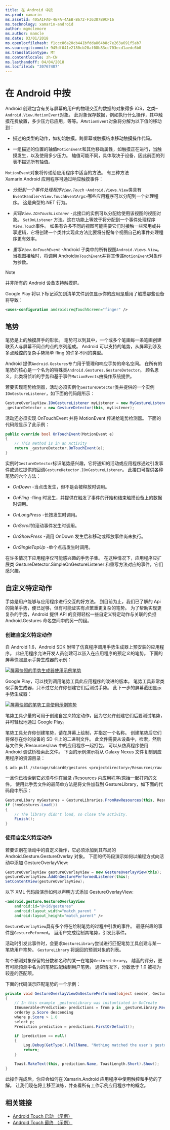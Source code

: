 ```yaml
---
title: 在 Android 中按
ms.prod: xamarin
ms.assetid: 405A1FA0-4EFA-4AEB-B672-F36307B9CF16
ms.technology: xamarin-android
author: mgmclemore
ms.author: mamcle
ms.date: 03/01/2018
ms.openlocfilehash: f1ccc86a20cb441bfdda864b8c7e263a691f5ab7
ms.sourcegitcommit: 945df041e2180cb20af08b83cc703ecd1aedc6b0
ms.translationtype: MT
ms.contentlocale: zh-CN
ms.lasthandoff: 04/04/2018
ms.locfileid: "30767487"
---
```

# <a name="touch-in-android"></a>在 Android 中按

Android 创建包含有关与屏幕的用户的物理交互的数据的对象得多 iOS，之类&ndash;`Android.View.MotionEvent`对象。 此对象保存数据，例如执行什么操作，其中触摸花费放置，多少压力已应用，等等。A`MotionEvent`对象将分解为以下值的移动到：

-  描述的类型的动作，如初始触摸，跨屏幕或触摸结束移动触摸操作代码。

-  一组描述的位置的轴值`MotionEvent`和其他移动属性，如触摸正在进行，当触摸发生，以及使用多少压力。
   轴值可能不同，具体取决于设备，因此前面的列表不描述所有轴值。


`MotionEvent`对象将传递给应用程序中适当的方法。 有三种方法 Xamarin.Android 应用程序可通过响应触摸事件：

-  *分配到一个事件处理程序`View.Touch`*  -`Android.Views.View`类具有`EventHandler<View.TouchEventArgs>`哪些应用程序可以分配到一个处理程序。 这是典型的.NET 行为。

-  *实现`View.IOnTouchListener`*  -此接口的实例可以分配给使用该视图的视图对象。 `SetOnListener` 方法。这在功能上等效于将分配到一个事件处理程序`View.Touch`事件。 如果有许多不同的视图可能需要它们时接触一些常用或共享逻辑，它将创建一个类并实现此方法比要将分配每个视图自己的事件处理程序更有效率。

-  *重写`View.OnTouchEvent`*  -Android 子类中的所有视图`Android.Views.View`。 当视图接触时，将调用 Android`OnTouchEvent`并将其传递`MotionEvent`对象作为参数。


> [!NOTE]
> 并非所有的 Android 设备支持触摸屏。 

Google Play 将以下标记添加到清单文件到仅显示你的应用是启用了触摸那些设备将导致：

```xml
<uses-configuration android:reqTouchScreen="finger" />
```

## <a name="gestures"></a>笔势

笔势是上的触摸屏手的形状。 笔势可以到其中，一个或多个笔画每一条笔画创建联系人与屏幕不同点的点的序列组成。 Android 可以支持的笔势，从屏幕到涉及多点触控的复杂手势简单 fling 的许多不同的类型。

Android 提供`Android.Gestures`专门用于管理和响应手势的命名空间。 在所有的笔势的核心是一个名为的特殊类`Android.Gestures.GestureDetector`。 顾名思义，此类将侦听的手势和基于事件`MotionEvents`由操作系统提供。

若要实现笔势检测器，活动必须实例化`GestureDetector`类并提供的一个实例`IOnGestureListener`，如下面的代码段所示：

```csharp
GestureOverlayView.IOnGestureListener myListener = new MyGestureListener();
_gestureDetector = new GestureDetector(this, myListener);
```

活动还必须实现 OnTouchEvent 并将 MotionEvent 传递给笔势检测器。 下面的代码段显示了此示例：

```csharp
public override bool OnTouchEvent(MotionEvent e)
{
    // This method is in an Activity
    return _gestureDetector.OnTouchEvent(e);
}
```

实例时`GestureDetector`标识笔势感兴趣，它将通知的活动或应用程序通过引发事件或通过提供的回调`GestureDetector.IOnGestureListener`。
此接口可提供各种笔势的六个方法：

-  *OnDown* -当点击发生，但不是会被释放时调用。

-  *OnFling* -fling 时发生，并提供在触发了事件的开始和结束触摸设备上的数据时调用。

-  *OnLongPress* -长按发生时调用。

-  *OnScroll*的滚动事件发生时调用。

-  *OnShowPress* -调用 OnDown 发生后和移动或释放事件尚未执行。

-  *OnSingleTapUp* -单个点击发生时调用。


在许多情况下应用程序仅可能感兴趣的手势子集。 在这种情况下，应用程序应扩展类 GestureDetector.SimpleOnGestureListener 和重写方法对应的事件，它们感兴趣。

## <a name="custom-gestures"></a>自定义特定动作

手势是用户能够与应用程序进行交互的好方法。 到目前为止，我们已了解的 Api 的简单手势，便已足够，但有可能证实有点繁重更复杂的笔势。 为了帮助实现更复杂的手势，Android 提供 API 的变得轻松一些自定义特定动作与关联的负担 Android.Gestures 命名空间中的另一的组。

### <a name="creating-custom-gestures"></a>创建自定义特定动作

自 Android 1.6，Android SDK 附带了仿真程序调用手势生成器上预安装的应用程序。 此应用程序允许开发人员创建可以嵌入在应用程序的预定义的笔势。 下面的屏幕快照显示手势生成器的示例：

[![屏幕快照的手势生成器使用示例笔势](touch-in-android-images/image11.png)](touch-in-android-images/image11.png#lightbox)

Google Play，可以找到调用笔势工具此应用程序的改进的版本。 笔势工具非常类似手势生成器，只不过它允许你创建它们后测试手势。 此下一步的屏幕截图显示手势生成器：

[![屏幕快照的笔势工具使用示例笔势](touch-in-android-images/image12.png)](touch-in-android-images/image12.png#lightbox)

笔势工具少量的可用于创建自定义特定动作，因为它允许创建它们后要测试笔势，并可轻松地通过 Google Play。

笔势工具允许你创建笔势，请在屏幕上绘制，并指定一个名称。 创建笔势后它们将保存在你的设备的 SD 卡上的二进制文件。 此文件需要从设备中，检索，然后与文件夹 /Resources/raw 中的应用程序一起打包。 可以从仿真程序使用 Android 调试桥检索此文件。 下面的示例演示将从 Galaxy Nexus 文件复制到应用程序的资源目录：

```shell
$ adb pull /storage/sdcard0/gestures <projectdirectory>/Resources/raw
```

一旦你已检索到它必须与你在目录 /Resources 内应用程序/原始一起打包的文件。 使用此手势文件的最简单方法是将文件加载到 GestureLibrary，如下面的代码段中所示：

```csharp
GestureLibary myGestures = GestureLibraries.FromRawResources(this, Resource.Raw.gestures);
if (!myGestures.Load())
{
    // The library didn't load, so close the activity.
    Finish();
}
```

### <a name="using-custom-gestures"></a>使用自定义特定动作

若要识别在活动中的自定义操作，它必须添加到其布局的 Android.Gesture.GestureOverlay 对象。 下面的代码段演示如何以编程方式向活动中添加 GestureOverlayView:

```csharp
GestureOverlayView gestureOverlayView = new GestureOverlayView(this);
gestureOverlayView.AddOnGesturePerformedListener(this);
SetContentView(gestureOverlayView);
```

以下 XML 代码段演示如何以声明方式添加 GestureOverlayView:

```xml
<android.gesture.GestureOverlayView
    android:id="@+id/gestures"
    android:layout_width="match_parent "
    android:layout_height="match_parent" />
```

`GestureOverlayView`具有多个将在绘制笔势的过程中引发的事件。 最感兴趣的事件是`GesturePeformed`。 当用户完成绘制其笔势，引发此事件。

活动时引发此事件时，会要求`GestureLibrary`尝试进行匹配笔势工具创建与某一笔势用户笔势。 `GestureLibrary` 将返回的预测对象的列表。

每个预测对象保留的分数和名称的某一在笔势`GestureLibrary`。 越高的评分，更有可能预测中名为的笔势匹配绘制用户笔势。
通常情况下，分数低于 1.0 被视为较差的匹配项。

下面的代码演示匹配笔势的一个示例：

```csharp
private void GestureOverlayViewOnGesturePerformed(object sender, GestureOverlayView.GesturePerformedEventArgs gesturePerformedEventArgs)
{
    // In this example _gestureLibrary was instantiated in OnCreate
    IEnumerable<Prediction> predictions = from p in _gestureLibrary.Recognize(gesturePerformedEventArgs.Gesture)
    orderby p.Score descending
    where p.Score > 1.0
    select p;
    Prediction prediction = predictions.FirstOrDefault();

    if (prediction == null)
    {
        Log.Debug(GetType().FullName, "Nothing matched the user's gesture.");
        return;
    }

    Toast.MakeText(this, prediction.Name, ToastLength.Short).Show();
}
```

此操作完成后，你应会如何在 Xamarin.Android 应用程序中使用触控和手势的了解。 让我们现在将上移至演练，并查看所有工作示例应用程序中的概念。



## <a name="related-links"></a>相关链接

- [Android Touch 启动 （示例）](https://developer.xamarin.com/samples/monodroid/ApplicationFundamentals/Touch_start)
- [Android Touch 最终 （示例）](https://developer.xamarin.com/samples/monodroid/ApplicationFundamentals/Touch_final)
